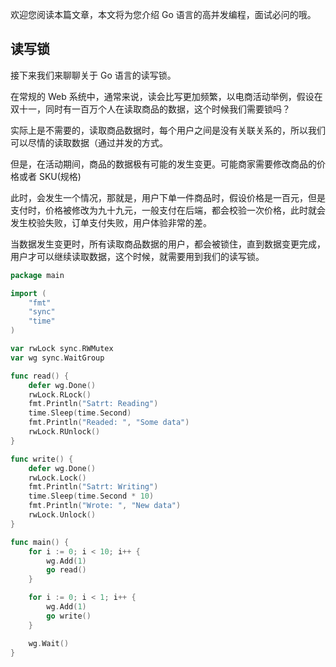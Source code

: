 欢迎您阅读本篇文章，本文将为您介绍 Go 语言的高并发编程，面试必问的哦。

## 读写锁

接下来我们来聊聊关于 Go 语言的读写锁。

在常规的 Web 系统中，通常来说，读会比写更加频繁，以电商活动举例，假设在双十一，同时有一百万个人在读取商品的数据，这个时候我们需要锁吗？

实际上是不需要的，读取商品数据时，每个用户之间是没有关联关系的，所以我们可以尽情的读取数据（通过并发的方式。

但是，在活动期间，商品的数据极有可能的发生变更。可能商家需要修改商品的价格或者 SKU(规格)

此时，会发生一个情况，那就是，用户下单一件商品时，假设价格是一百元，但是支付时，价格被修改为九十九元，一般支付在后端，都会校验一次价格，此时就会发生校验失败，订单支付失败，用户体验非常的差。

当数据发生变更时，所有读取商品数据的用户，都会被锁住，直到数据变更完成，用户才可以继续读取数据，这个时候，就需要用到我们的读写锁。

```go
package main

import (
	"fmt"
	"sync"
	"time"
)

var rwLock sync.RWMutex
var wg sync.WaitGroup

func read() {
	defer wg.Done()
	rwLock.RLock()
	fmt.Println("Satrt: Reading")
	time.Sleep(time.Second)
	fmt.Println("Readed: ", "Some data")
	rwLock.RUnlock()
}

func write() {
	defer wg.Done()
	rwLock.Lock()
	fmt.Println("Satrt: Writing")
	time.Sleep(time.Second * 10)
	fmt.Println("Wrote: ", "New data")
	rwLock.Unlock()
}

func main() {
	for i := 0; i < 10; i++ {
		wg.Add(1)
		go read()
	}

	for i := 0; i < 1; i++ {
		wg.Add(1)
		go write()
	}

	wg.Wait()
}
```
